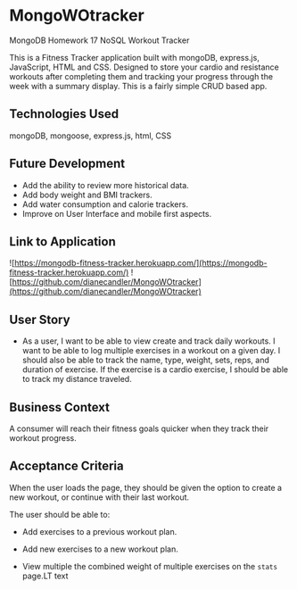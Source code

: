 # MongoWOtracker
MongoDB Homework 17 NoSQL Workout Tracker

This is a Fitness Tracker application built with mongoDB, express.js, JavaScript, HTML and CSS.  Designed to store your cardio and resistance workouts after completing them and tracking your progress through the week with a summary display.  This is a fairly simple CRUD based app.

## Technologies Used
mongoDB, mongoose, express.js, html, CSS

## Future Development
* Add the ability to review more historical data.
* Add body weight and BMI trackers.
* Add water consumption and calorie trackers.
* Improve on User Interface and mobile first aspects.

## Link to Application
![https://mongodb-fitness-tracker.herokuapp.com/](https://mongodb-fitness-tracker.herokuapp.com/)
![https://github.com/dianecandler/MongoWOtracker](https://github.com/dianecandler/MongoWOtracker)


## User Story

* As a user, I want to be able to view create and track daily workouts. I want to be able to log multiple exercises in a workout on a given day. I should also be able to track the name, type, weight, sets, reps, and duration of exercise. If the exercise is a cardio exercise, I should be able to track my distance traveled.

## Business Context

A consumer will reach their fitness goals quicker when they track their workout progress.

## Acceptance Criteria

When the user loads the page, they should be given the option to create a new workout, or continue with their last workout.

The user should be able to:

  * Add exercises to a previous workout plan.

  * Add new exercises to a new workout plan.

  * View multiple the combined weight of multiple exercises on the `stats` page.LT text